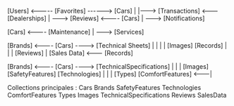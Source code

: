 [Users]  <----- [Favorites] ------>  [Cars]
|
|---> [Transactions] <--- [Dealerships]
|
---> [Reviews] <---- [Cars]
|
---> [Notifications]

[Cars] <---- [Maintenance]
|
---> [Services]

[Brands] <---- [Cars] ----> [Technical Sheets]
|                |                |
|         [Images]          [Records]
|                |
|          [Reviews]
|
[Sales Data] <--- [Records]

[Brands] <---- [Cars] ----> [TechnicalSpecifications]
|                 |                |
[Images]        [SafetyFeatures]   [Technologies]
|                 |                |
[Types]         [ComfortFeatures] <---|

Collections principales :
Cars
Brands
SafetyFeatures
Technologies
ComfortFeatures
Types
Images
TechnicalSpecifications
Reviews
SalesData